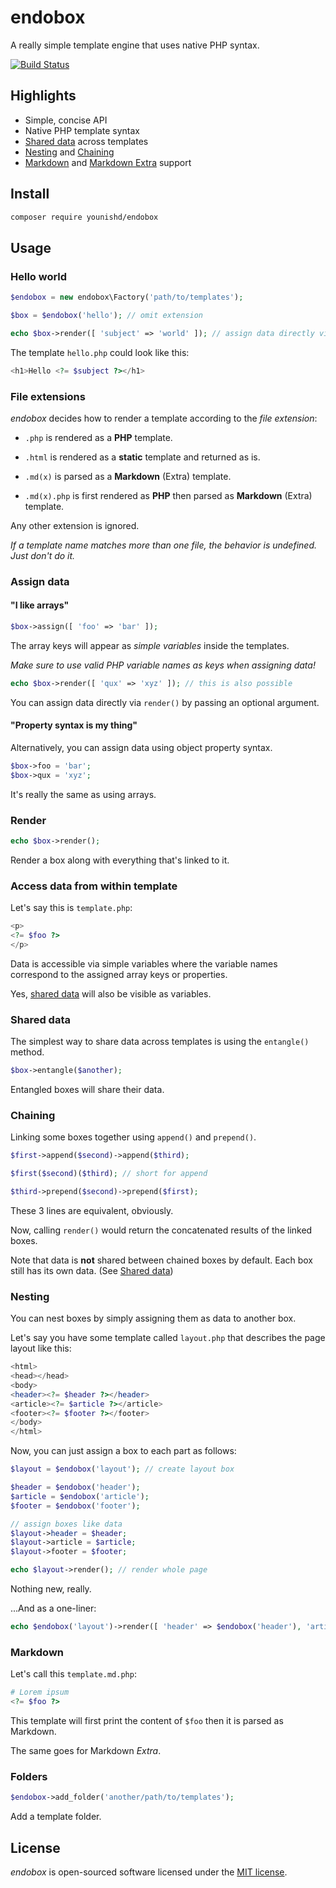# endobox

A really simple template engine that uses native PHP syntax.

[![Build Status](https://travis-ci.org/younishd/endobox.svg?branch=v2)](https://travis-ci.org/younishd/endobox)

## Highlights

- Simple, concise API
- Native PHP template syntax
- [Shared data](#shared-data) across templates
- [Nesting](#nesting) and [Chaining](#chaining)
- [Markdown](https://github.com/erusev/parsedown "using Parsedown") and
[Markdown Extra](https://github.com/erusev/parsedown-extra "using Parsedown Extra") support

## Install

```bash
composer require younishd/endobox
```

## Usage

### Hello world

```php
$endobox = new endobox\Factory('path/to/templates');

$box = $endobox('hello'); // omit extension

echo $box->render([ 'subject' => 'world' ]); // assign data directly via render
```

The template `hello.php` could look like this:

```php
<h1>Hello <?= $subject ?></h1>
```

### File extensions

_endobox_ decides how to render a template according to the _file extension_:

- `.php` is rendered as a __PHP__ template.

- `.html` is rendered as a __static__ template and returned as is.

- `.md(x)` is parsed as a __Markdown__ (Extra) template.

- `.md(x).php` is first rendered as __PHP__ then parsed as __Markdown__ (Extra) template.

Any other extension is ignored.

_If a template name matches more than one file, the behavior is undefined. Just don't do it._

### Assign data

#### "I like arrays"

```php
$box->assign([ 'foo' => 'bar' ]);
```

The array keys will appear as _simple variables_ inside the templates.

_Make sure to use valid PHP variable names as keys when assigning data!_

```php
echo $box->render([ 'qux' => 'xyz' ]); // this is also possible
```

You can assign data directly via `render()` by passing an optional argument.

#### "Property syntax is my thing"

Alternatively, you can assign data using object property syntax.

```php
$box->foo = 'bar';
$box->qux = 'xyz';
```

It's really the same as using arrays.

### Render

```php
echo $box->render();
```

Render a box along with everything that's linked to it.

### Access data from within template

Let's say this is `template.php`:

```php
<p>
<?= $foo ?>
</p>
```

Data is accessible via simple variables where the variable names correspond to the assigned array keys or properties.

Yes, [shared data](#shared-data) will also be visible as variables.

### Shared data

The simplest way to share data across templates is using the `entangle()` method.

```php
$box->entangle($another);
```

Entangled boxes will share their data.

### Chaining

Linking some boxes together using `append()` and `prepend()`.

```php
$first->append($second)->append($third);
```
```php
$first($second)($third); // short for append
```
```php
$third->prepend($second)->prepend($first);
```

These 3 lines are equivalent, obviously.

Now, calling `render()` would return the concatenated results of the linked boxes.

Note that data is __not__ shared between chained boxes by default. Each box still has its own data. (See [Shared data](#shared-data))

### Nesting

You can nest boxes by simply assigning them as data to another box.

Let's say you have some template called `layout.php` that describes the page layout like this:

```php
<html>
<head></head>
<body>
<header><?= $header ?></header>
<article><?= $article ?></article>
<footer><?= $footer ?></footer>
</body>
</html>
```

Now, you can just assign a box to each part as follows:

```php
$layout = $endobox('layout'); // create layout box

$header = $endobox('header');
$article = $endobox('article');
$footer = $endobox('footer');

// assign boxes like data
$layout->header = $header;
$layout->article = $article;
$layout->footer = $footer;

echo $layout->render(); // render whole page
```

Nothing new, really.

...And as a one-liner:

```php
echo $endobox('layout')->render([ 'header' => $endobox('header'), 'article' => $endobox('article'), 'footer' => $endobox('footer') ]);
```

### Markdown

Let's call this `template.md.php`:

```php
# Lorem ipsum
<?= $foo ?>
```

This template will first print the content of `$foo` then it is parsed as Markdown.

The same goes for Markdown _Extra_.

### Folders

```php
$endobox->add_folder('another/path/to/templates');
```

Add a template folder.

## License

_endobox_ is open-sourced software licensed under the [MIT license](LICENSE).
